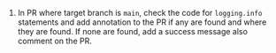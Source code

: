 1. In PR where target branch is `main`, check the code for `logging.info` statements and add annotation to the PR if any are found and where they are found. If none are found, add a success message also comment on the PR.
